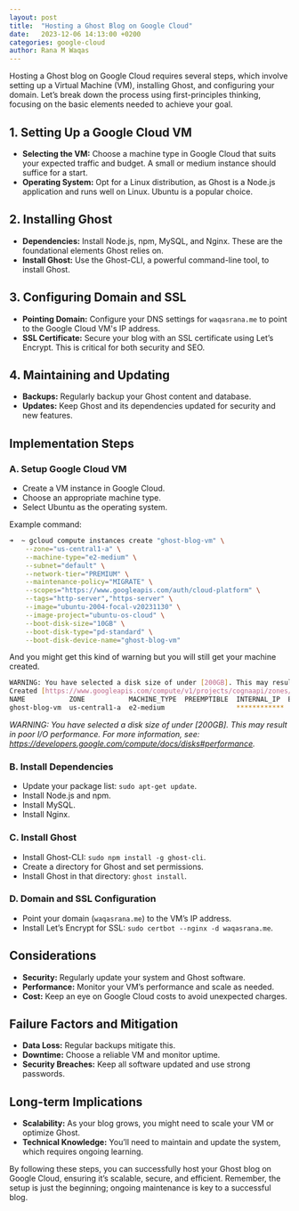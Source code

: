 ```yaml
---
layout: post
title:  "Hosting a Ghost Blog on Google Cloud"
date:   2023-12-06 14:13:00 +0200
categories: google-cloud
author: Rana M Waqas
---
```




Hosting a Ghost blog on Google Cloud requires several steps, which involve setting up a Virtual Machine (VM), installing Ghost, and configuring your domain. Let’s break down the process using first-principles thinking, focusing on the basic elements needed to achieve your goal.

## 1. Setting Up a Google Cloud VM

- **Selecting the VM:** Choose a machine type in Google Cloud that suits your expected traffic and budget. A small or medium instance should suffice for a start.
- **Operating System:** Opt for a Linux distribution, as Ghost is a Node.js application and runs well on Linux. Ubuntu is a popular choice.

## 2. Installing Ghost

- **Dependencies:** Install Node.js, npm, MySQL, and Nginx. These are the foundational elements Ghost relies on.
- **Install Ghost:** Use the Ghost-CLI, a powerful command-line tool, to install Ghost.

## 3. Configuring Domain and SSL

- **Pointing Domain:** Configure your DNS settings for `waqasrana.me` to point to the Google Cloud VM's IP address.
- **SSL Certificate:** Secure your blog with an SSL certificate using Let’s Encrypt. This is critical for both security and SEO.

## 4. Maintaining and Updating

- **Backups:** Regularly backup your Ghost content and database.
- **Updates:** Keep Ghost and its dependencies updated for security and new features.

## Implementation Steps

### A. Setup Google Cloud VM

- Create a VM instance in Google Cloud.
- Choose an appropriate machine type.
- Select Ubuntu as the operating system.

Example command:

``` bash
➜  ~ gcloud compute instances create "ghost-blog-vm" \
    --zone="us-central1-a" \
    --machine-type="e2-medium" \
    --subnet="default" \
    --network-tier="PREMIUM" \
    --maintenance-policy="MIGRATE" \
    --scopes="https://www.googleapis.com/auth/cloud-platform" \
    --tags="http-server","https-server" \
    --image="ubuntu-2004-focal-v20231130" \
    --image-project="ubuntu-os-cloud" \
    --boot-disk-size="10GB" \
    --boot-disk-type="pd-standard" \
    --boot-disk-device-name="ghost-blog-vm"
```

And you might get this kind of warning but you will still get your machine created. 

``` bash
WARNING: You have selected a disk size of under [200GB]. This may result in poor I/O performance. For more information, see: https://developers.google.com/compute/docs/disks#performance.
Created [https://www.googleapis.com/compute/v1/projects/cognaapi/zones/us-central1-a/instances/ghost-blog-vm].
NAME           ZONE           MACHINE_TYPE  PREEMPTIBLE  INTERNAL_IP  EXTERNAL_IP   STATUS
ghost-blog-vm  us-central1-a  e2-medium                  ************   ************ RUNNING
```

_WARNING: You have selected a disk size of under [200GB]. This may result in poor I/O performance. For more information, see: https://developers.google.com/compute/docs/disks#performance._

### B. Install Dependencies

- Update your package list: `sudo apt-get update`.
- Install Node.js and npm.
- Install MySQL.
- Install Nginx.

### C. Install Ghost

- Install Ghost-CLI: `sudo npm install -g ghost-cli`.
- Create a directory for Ghost and set permissions.
- Install Ghost in that directory: `ghost install`.

### D. Domain and SSL Configuration

- Point your domain (`waqasrana.me`) to the VM’s IP address.
- Install Let’s Encrypt for SSL: `sudo certbot --nginx -d waqasrana.me`.

## Considerations

- **Security:** Regularly update your system and Ghost software.
- **Performance:** Monitor your VM’s performance and scale as needed.
- **Cost:** Keep an eye on Google Cloud costs to avoid unexpected charges.

## Failure Factors and Mitigation

- **Data Loss:** Regular backups mitigate this.
- **Downtime:** Choose a reliable VM and monitor uptime.
- **Security Breaches:** Keep all software updated and use strong passwords.

## Long-term Implications

- **Scalability:** As your blog grows, you might need to scale your VM or optimize Ghost.
- **Technical Knowledge:** You’ll need to maintain and update the system, which requires ongoing learning.

By following these steps, you can successfully host your Ghost blog on Google Cloud, ensuring it’s scalable, secure, and efficient. Remember, the setup is just the beginning; ongoing maintenance is key to a successful blog.

